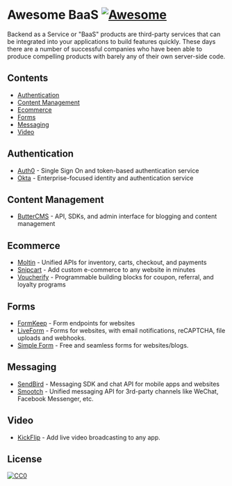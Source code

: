 # Awesome BaaS [![Awesome](https://cdn.rawgit.com/sindresorhus/awesome/d7305f38d29fed78fa85652e3a63e154dd8e8829/media/badge.svg)](https://github.com/sindresorhus/awesome)

Backend as a Service or "BaaS" products are third-party services that can be integrated into your applications to build features quickly. These days there are a number of successful companies who have been able to produce compelling products with barely any of their own server-side code.


## Contents

- [Authentication](#authentication)
- [Content Management](#content-management)
- [Ecommerce](#ecommerce)
- [Forms](#forms)
- [Messaging](#messaging)
- [Video](#video)

## Authentication

- [Auth0](https://auth0.com/) - Single Sign On and token-based authentication service
- [Okta](https://www.okta.com/) - Enterprise-focused identity and authentication service

## Content Management

- [ButterCMS](https://buttercms.com/) - API, SDKs, and admin interface for blogging and content management

## Ecommerce

- [Moltin](https://www.moltin.com/) - Unified APIs for inventory, carts, checkout, and payments
- [Snipcart](https://snipcart.com/) - Add custom e-commerce to any website in minutes
- [Voucherify](https://voucherify.io/) - Programmable building blocks for coupon, referral, and loyalty programs

## Forms

- [FormKeep](https://formkeep.com) - Form endpoints for websites
- [LiveForm](https://liveformhq.com/) - Forms for websites, with email notifications, reCAPTCHA, file uploads and webhooks.
- [Simple Form](https://getsimpleform.com/) - Free and seamless forms for websites/blogs.

## Messaging

- [SendBird](https://sendbird.com) - Messaging SDK and chat API for mobile apps and websites
- [Smootch](https://smooch.io/) - Unified messaging API for 3rd-party channels like WeChat, Facebook Messenger, etc.


## Video

- [KickFlip](https://kickflip.io) - Add live video broadcasting to any app.

## License

[![CC0](http://mirrors.creativecommons.org/presskit/buttons/88x31/svg/cc-zero.svg)](https://creativecommons.org/publicdomain/zero/1.0/)
